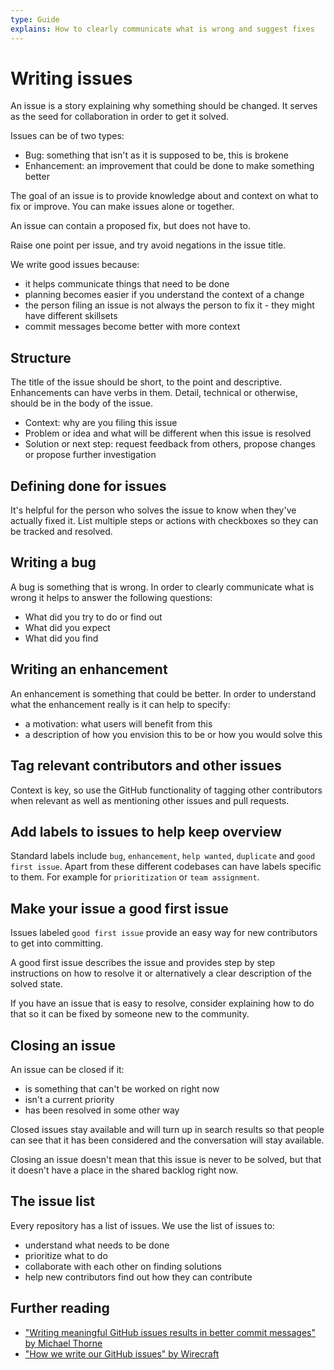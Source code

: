 ```yaml
---
type: Guide
explains: How to clearly communicate what is wrong and suggest fixes
---
```


# Writing issues

An issue is a story explaining why something should be changed.
It serves as the seed for collaboration in order to get it solved.

Issues can be of two types:

* Bug: something that isn't as it is supposed to be, this is brokene
* Enhancement: an improvement that could be done to make something better

The goal of an issue is to provide knowledge about and context on what to fix or improve.
You can make issues alone or together.

An issue can contain a proposed fix, but does not have to.

Raise one point per issue, and try avoid negations in the issue title.

We write good issues because:

* it helps communicate things that need to be done
* planning becomes easier if you understand the context of a change
* the person filing an issue is not always the person to fix it - they might have different skillsets
* commit messages become better with more context

## Structure

The title of the issue should be short, to the point and descriptive.
Enhancements can have verbs in them. Detail, technical or otherwise, should be in the body of the issue.

* Context: why are you filing this issue
* Problem or idea and what will be different when this issue is resolved
* Solution or next step: request feedback from others, propose changes or propose further investigation

## Defining done for issues

It's helpful for the person who solves the issue to know when they've actually fixed it.
List multiple steps or actions with checkboxes so they can be tracked and resolved.

## Writing a bug

A bug is something that is wrong.
In order to clearly communicate what is wrong it helps to answer the following questions:

* What did you try to do or find out
* What did you expect
* What did you find

## Writing an enhancement

An enhancement is something that could be better.
In order to understand what the enhancement really is it can help to specify:

* a motivation: what users will benefit from this
* a description of how you envision this to be or how you would solve this

## Tag relevant contributors and other issues

Context is key, so use the GitHub functionality of tagging other contributors when relevant as well as mentioning other issues and pull requests.

## Add labels to issues to help keep overview

Standard labels include `bug`, `enhancement`, `help wanted`, `duplicate` and `good first issue`.
Apart from these different codebases can have labels specific to them. For example for `prioritization` or `team assignment`.

## Make your issue a good first issue

Issues labeled `good first issue` provide an easy way for new contributors to get into committing.

A good first issue describes the issue and provides step by step instructions on how to resolve it or alternatively a clear description of the solved state.

If you have an issue that is easy to resolve, consider explaining how to do that so it can be fixed by someone new to the community.

## Closing an issue

An issue can be closed if it:

* is something that can't be worked on right now
* isn't a current priority
* has been resolved in some other way

Closed issues stay available and will turn up in search results so that people can see that it has been considered and the conversation will stay available.

Closing an issue doesn't mean that this issue is never to be solved, but that it doesn't have a place in the shared backlog right now.

## The issue list

Every repository has a list of issues.
We use the list of issues to:

* understand what needs to be done
* prioritize what to do
* collaborate with each other on finding solutions
* help new contributors find out how they can contribute

## Further reading

* ["Writing meaningful GitHub issues results in better commit messages" by Michael Thorne](https://www.userx.co.za/journal/writing-good-github-issues-makes-for-better-commit-messages/)
* ["How we write our GitHub issues" by Wirecraft](https://wiredcraft.com/blog/how-we-write-our-github-issues/)
